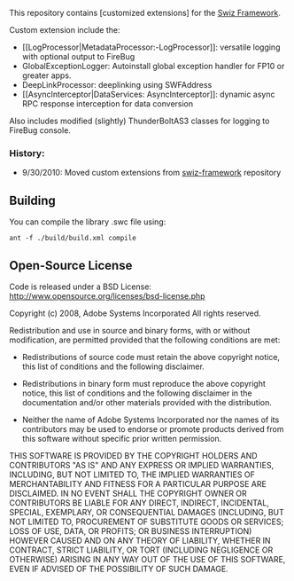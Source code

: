 This repository contains [customized extensions] for the [Swiz Framework](http://github.com/ThomasBurleson/swiz-framework).

Custom extension include the:

-  [[LogProcessor|MetadataProcessor:-LogProcessor]]:  versatile logging with optional output to FireBug
- GlobalExceptionLogger: Autoinstall global exception handler for FP10 or greater apps.
- DeepLinkProcessor: deeplinking using SWFAddress
- [[AsyncInterceptor|DataServices: AsyncInterceptor]]:  dynamic async RPC response interception for data conversion

Also includes modified (slightly) ThunderBoltAS3 classes for logging to FireBug console.

### History:

- 9/30/2010: Moved custom extensions from [swiz-framework](http://github.com/ThomasBurleson/swiz-framework) repository


## Building

You can compile the library .swc file using:

	ant -f ./build/build.xml compile

## Open-Source License

Code is released under a BSD License:
http://www.opensource.org/licenses/bsd-license.php

Copyright (c) 2008, Adobe Systems Incorporated
All rights reserved.

Redistribution and use in source and binary forms, with or without
modification, are permitted provided that the following conditions are
met:

* Redistributions of source code must retain the above copyright notice,
  this list of conditions and the following disclaimer.

* Redistributions in binary form must reproduce the above copyright
  notice, this list of conditions and the following disclaimer in the
  documentation and/or other materials provided with the distribution.

* Neither the name of Adobe Systems Incorporated nor the names of its
  contributors may be used to endorse or promote products derived from
  this software without specific prior written permission.

THIS SOFTWARE IS PROVIDED BY THE COPYRIGHT HOLDERS AND CONTRIBUTORS "AS
IS" AND ANY EXPRESS OR IMPLIED WARRANTIES, INCLUDING, BUT NOT LIMITED TO,
THE IMPLIED WARRANTIES OF MERCHANTABILITY AND FITNESS FOR A PARTICULAR
PURPOSE ARE DISCLAIMED. IN NO EVENT SHALL THE COPYRIGHT OWNER OR
CONTRIBUTORS BE LIABLE FOR ANY DIRECT, INDIRECT, INCIDENTAL, SPECIAL,
EXEMPLARY, OR CONSEQUENTIAL DAMAGES (INCLUDING, BUT NOT LIMITED TO,
PROCUREMENT OF SUBSTITUTE GOODS OR SERVICES; LOSS OF USE, DATA, OR
PROFITS; OR BUSINESS INTERRUPTION) HOWEVER CAUSED AND ON ANY THEORY OF
LIABILITY, WHETHER IN CONTRACT, STRICT LIABILITY, OR TORT (INCLUDING
NEGLIGENCE OR OTHERWISE) ARISING IN ANY WAY OUT OF THE USE OF THIS
SOFTWARE, EVEN IF ADVISED OF THE POSSIBILITY OF SUCH DAMAGE.